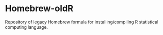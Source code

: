 # Homebrew-oldR
Repository of legacy Homebrew formula for installing/compiling R statistical computing language.
